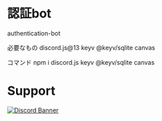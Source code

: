 # 認証bot
authentication-bot

必要なもの
discord.js@13
keyv
@keyv/sqlite
canvas

コマンド
npm i discord.js keyv @keyv/sqlite canvas

# Support
[![Discord Banner](https://discordapp.com/api/guilds/867038364552396860/widget.png?style=banner4)](https://discord.gg/Y6w5Jv3EAR)
